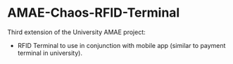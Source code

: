 # AMAE-Chaos-RFID-Terminal

Third extension of the University AMAE project:
- RFID Terminal to use in conjunction with mobile app (similar to payment terminal in university).
